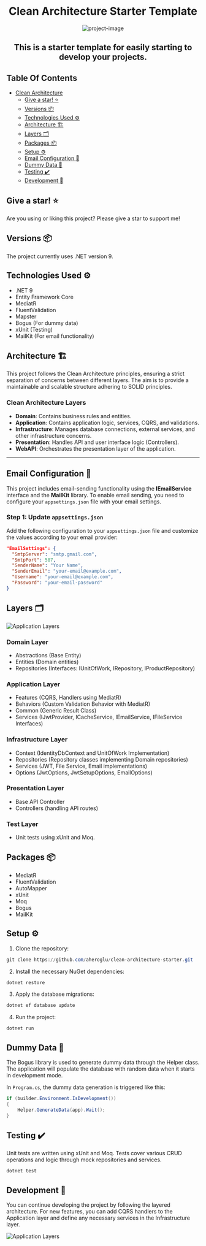 <h1 align="center">
  Clean Architecture Starter Template
</h1>

<p align="center">
  <img src="https://socialify.git.ci/aheroglu/clean-architecture-starter/image?description=1&language=1&name=1&owner=1&pattern=Solid&stargazers=1&theme=Auto"
    alt="project-image">
</p>

<h2 align="center">
  This is a starter template for easily starting to develop your projects.
</h2>

## Table Of Contents

- [Clean Architecture](#clean-architecture)    
  - [Give a star! :star:](#give-a-star-star)
  - [Versions :package:](#versions)
  - [Technologies Used :gear:](#technologies-used)
  - [Architecture :building_construction:](#architecture)
  - [Layers :card_index_dividers:](#layers)
  - [Packages :package:](#packages)
  - [Setup :gear:](#setup)
  - [Email Configuration :email:](#email-configuration)
  - [Dummy Data :clown_face:](#dummy-data)
  - [Testing :heavy_check_mark:](#testing)
  - [Development :rocket:](#development)

## Give a star! :star:
Are you using or liking this project? Please give a star to support me!

## Versions :package:
The project currently uses .NET version 9.

## Technologies Used :gear:
- .NET 9
- Entity Framework Core
- MediatR
- FluentValidation
- Mapster
- Bogus (For dummy data)
- xUnit (Testing)
- MailKit (For email functionality)

## Architecture :building_construction:

This project follows the Clean Architecture principles, ensuring a strict separation of concerns between different layers. The aim is to provide a maintainable and scalable structure adhering to SOLID principles.

### Clean Architecture Layers
- **Domain**: Contains business rules and entities.
- **Application**: Contains application logic, services, CQRS, and validations.
- **Infrastructure**: Manages database connections, external services, and other infrastructure concerns.
- **Presentation**: Handles API and user interface logic (Controllers).
- **WebAPI**: Orchestrates the presentation layer of the application.

---

## Email Configuration :email:

This project includes email-sending functionality using the **IEmailService** interface and the **MailKit** library. To enable email sending, you need to configure your `appsettings.json` file with your email settings.

### Step 1: Update `appsettings.json`
Add the following configuration to your `appsettings.json` file and customize the values according to your email provider:

```json
"EmailSettings": {
  "SmtpServer": "smtp.gmail.com",
  "SmtpPort": 587,
  "SenderName": "Your Name",
  "SenderEmail": "your-email@example.com",
  "Username": "your-email@example.com",
  "Password": "your-email-password"
}
```

## Layers :card_index_dividers:

![Application Layers](https://resmim.net/cdn/2024/09/21/mowSjR.png)

### Domain Layer
- Abstractions (Base Entity)
- Entities (Domain entities)
- Repositories (Interfaces: IUnitOfWork, IRepository, IProductRepository)

### Application Layer
- Features (CQRS, Handlers using MediatR)
- Behaviors (Custom Validation Behavior with MediatR)
- Common (Generic Result Class)
- Services (IJwtProvider, ICacheService, IEmailService, IFileService Interfaces)

### Infrastructure Layer
- Context (IdentityDbContext and UnitOfWork Implementation)
- Repositories (Repository classes implementing Domain repositories)
- Services (JWT, File Service, Email implementations)
- Options (JwtOptions, JwtSetupOptions, EmailOptions)

### Presentation Layer
- Base API Controller
- Controllers (handling API routes)

### Test Layer
- Unit tests using xUnit and Moq.

## Packages :package:
- MediatR
- FluentValidation
- AutoMapper
- xUnit
- Moq
- Bogus
- MailKit

## Setup :gear:
1. Clone the repository:
```powershell
git clone https://github.com/aheroglu/clean-architecture-starter.git
```

2. Install the necessary NuGet dependencies:
```powershell
dotnet restore
```

3. Apply the database migrations:
```powershell
dotnet ef database update
```

4. Run the project:
```powershell
dotnet run
```

## Dummy Data :clown_face:
The Bogus library is used to generate dummy data through the Helper class. The application will populate the database with random data when it starts in development mode.

In ```Program.cs```, the dummy data generation is triggered like this:
```csharp
if (builder.Environment.IsDevelopment())
{
    Helper.GenerateData(app).Wait();
}
```

## Testing :heavy_check_mark:
Unit tests are written using xUnit and Moq. Tests cover various CRUD operations and logic through mock repositories and services.
```csharp
dotnet test
```

## Development :rocket:
You can continue developing the project by following the layered architecture. For new features, you can add CQRS handlers to the Application layer and define any necessary services in the Infrastructure layer.


![Application Layers](https://resmim.net/cdn/2024/09/21/mowfJn.png)

